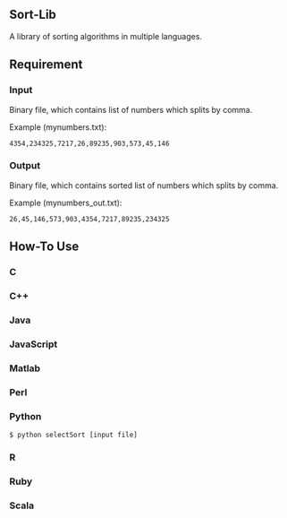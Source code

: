 ## Sort-Lib

A library of sorting algorithms in multiple languages.

## Requirement

### Input

Binary file, which contains list of numbers which splits by comma.

Example (mynumbers.txt):
```
4354,234325,7217,26,89235,903,573,45,146
```

### Output

Binary file, which contains sorted list of numbers which splits by comma.

Example (mynumbers_out.txt):
```
26,45,146,573,903,4354,7217,89235,234325
```

## How-To Use

### C


### C++


### Java


### JavaScript


### Matlab


### Perl


### Python
```
$ python selectSort [input file]
```

### R


### Ruby


### Scala
